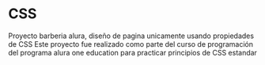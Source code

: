 # CSS
Proyecto barberia alura, diseño de pagina unicamente usando propiedades de CSS
Este proyecto fue realizado como parte del curso de programación del programa alura one education para practicar principios de CSS estandar
